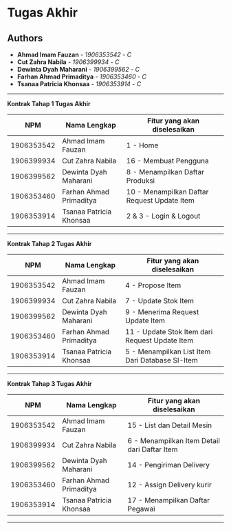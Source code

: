 # Tugas Akhir
## Authors
* **Ahmad Imam Fauzan** - *1906353542* - *C*
* **Cut Zahra Nabila** - *1906399934* - *C*
* **Dewinta Dyah Maharani** - *1906399562* - *C*
* **Farhan Ahmad Primaditya** - *1906353460* - *C*
* **Tsanaa Patricia Khonsaa** - *1906353914* - *C*

---
**Kontrak Tahap 1 Tugas Akhir**

| NPM | Nama Lengkap | Fitur yang akan diselesaikan  |
| ----------| --- | ---------- | 
| 1906353542 | Ahmad Imam Fauzan | 1 - Home |
| 1906399934 | Cut Zahra Nabila | 16 - Membuat Pengguna |
| 1906399562 | Dewinta Dyah Maharani | 8 - Menampilkan Daftar Produksi |
| 1906353460 | Farhan Ahmad Primaditya | 10 - Menampilkan Daftar Request Update Item |
| 1906353914 | Tsanaa Patricia Khonsaa | 2 & 3 - Login & Logout |
---
**Kontrak Tahap 2 Tugas Akhir**

| NPM | Nama Lengkap | Fitur yang akan diselesaikan  |
| ----------| --- | ---------- | 
| 1906353542 | Ahmad Imam Fauzan | 4 - Propose Item |
| 1906399934 | Cut Zahra Nabila | 7 - Update Stok Item |
| 1906399562 | Dewinta Dyah Maharani | 9 - Menerima Request Update Item |
| 1906353460 | Farhan Ahmad Primaditya | 11 - Update Stok Item dari Request Update Item |
| 1906353914 | Tsanaa Patricia Khonsaa | 5 - Menampilkan List Item Dari Database SI-Item |
---
**Kontrak Tahap 3 Tugas Akhir**

| NPM | Nama Lengkap | Fitur yang akan diselesaikan  |
| ----------| --- | ---------- | 
| 1906353542 | Ahmad Imam Fauzan | 15 - List dan Detail Mesin |
| 1906399934 | Cut Zahra Nabila | 6 - Menampilkan Item Detail dari Daftar Item |
| 1906399562 | Dewinta Dyah Maharani | 14 - Pengiriman Delivery |
| 1906353460 | Farhan Ahmad Primaditya | 12 - Assign Delivery kurir |
| 1906353914 | Tsanaa Patricia Khonsaa | 17 - Menampilkan Daftar Pegawai |
---
